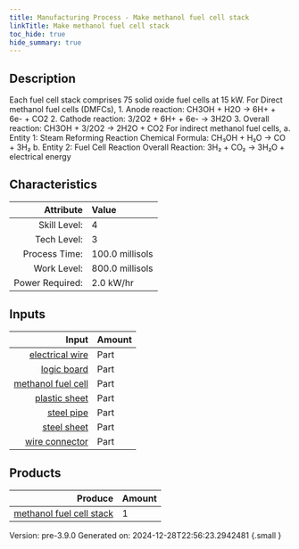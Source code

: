 ```yaml
---
title: Manufacturing Process - Make methanol fuel cell stack
linkTitle: Make methanol fuel cell stack
toc_hide: true
hide_summary: true
---
```


## Description
&#10;&#9;&#9;&#9;Each fuel cell stack comprises 75 solid oxide fuel cells at 15 kW.&#10;&#9;&#9;&#9;&#10;&#9;&#9;&#9;For Direct methanol fuel cells (DMFCs),&#10;&#9;&#9;&#9;1. Anode reaction: CH3OH + H2O → 6H+ + 6e- + CO2&#10;&#9;&#9;&#9;2. Cathode reaction: 3/2O2 + 6H+ + 6e- → 3H2O&#10;&#9;&#9;&#9;3. Overall reaction: CH3OH + 3/2O2 → 2H2O + CO2&#10;&#10;&#9;&#9;&#9;For indirect methanol fuel cells,&#10;&#9;&#9;&#9;a. Entity 1: Steam Reforming Reaction&#10;&#9;&#9;&#9;&#9;Chemical Formula: CH₃OH + H₂O → CO + 3H₂&#10;&#9;&#9;&#9;b. Entity 2: Fuel Cell Reaction&#10;&#9;&#9;&#9;&#9;Overall Reaction: 3H₂ + CO₂ → 3H₂O + electrical energy&#10;&#9;&#9;&#9;&#9;&#10;&#9;&#9;

## Characteristics

| Attribute      | Value |
|--------:|:------|
|Skill Level:|4|
|Tech Level:|3|
|Process Time:|100.0 millisols|
|Work Level:|800.0 millisols|
|Power Required:|2.0 kW/hr|

## Inputs

| Input      | Amount |
|--------:|:------|
|[electrical wire](/docs/definitions/part/electrical-wire)|Part|20|
|[logic board](/docs/definitions/part/logic-board)|Part|1|
|[methanol fuel cell](/docs/definitions/part/methanol-fuel-cell)|Part|75|
|[plastic sheet](/docs/definitions/part/plastic-sheet)|Part|1|
|[steel pipe](/docs/definitions/part/steel-pipe)|Part|2|
|[steel sheet](/docs/definitions/part/steel-sheet)|Part|1|
|[wire connector](/docs/definitions/part/wire-connector)|Part|5|

## Products


| Produce      | Amount |
|--------:|:------|
|[methanol fuel cell stack](/docs/definitions/part/methanol-fuel-cell-stack)|1|


Version: pre-3.9.0 Generated on: 2024-12-28T22:56:23.2942481
{.small }

